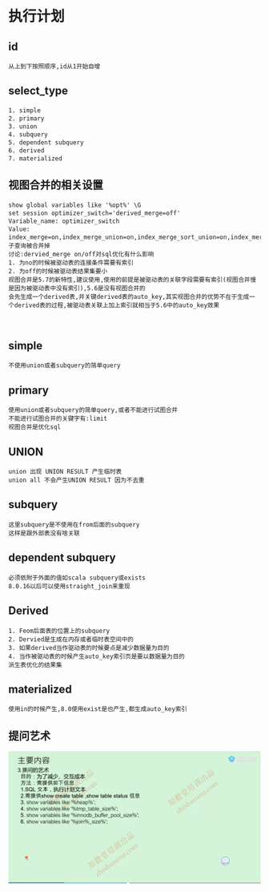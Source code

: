 # 执行计划




## id
```
从上到下按照顺序,id从1开始自增

```
## select_type
```
1. simple
2. primary
3. union
4. subquery
5. dependent subquery
6. derived
7. materialized
```
## 视图合并的相关设置
```
show global variables like '%opt%' \G 
set session optimizer_switch='derived_merge=off'
Variable_name: optimizer_switch
Value: index_merge=on,index_merge_union=on,index_merge_sort_union=on,index_merge_intersection=on,engine_condition_pushdown=on,index_condition_pushdown=on,mrr=on,mrr_cost_based=on,block_nested_loop=on,batched_key_access=off,materialization=on,semijoin=on,loosescan=on,firstmatch=on,duplicateweedout=on,subquery_materialization_cost_based=on,use_index_extensions=on,condition_fanout_filter=on,derived_merge=on,use_invisible_indexes=off,skip_scan=on,hash_join=on,subquery_to_derived=off,prefer_ordering_index=on
子查询被合并掉
讨论:dervied_merge on/off对sql优化有什么影响
1. 为no的时候被驱动表的连接条件需要有索引
2. 为off的时候被驱动表结果集要小
视图合并是5.7的新特性,建议使用,使用的前提是被驱动表的关联字段需要有索引(视图合并慢是因为被驱动表中没有索引),5.6是没有视图合并的
会先生成一个derived表,并关键derived表的auto_key,其实视图合并的优势不在于生成一个derived表的过程,被驱动表关联上加上索引就相当于5.6中的auto_key效果



```

## simple

```
不使用union或者subquery的简单query
```

## primary

```
使用union或者subquery的简单query,或者不能进行试图合并
不能进行试图合并的关键字有:limit
视图合并是优化sql
```

## UNION

```
union 出现 UNION RESULT 产生临时表
union all 不会产生UNION RESULT 因为不去重
```

## subquery
```
这里subquery是不使用在from后面的subquery
这样是跟外部表没有啥关联
```

## dependent subquery
```
必须依附于外面的值如scala subquery或exists
8.0.16以后可以使用straight_join来重现
```


## Derived
```
1. Feom后面表的位置上的subquery
2. Dervied是生成在内存或者临时表空间中的
3. 如果derived当作驱动表的时候要点是减少数据量为目的
4. 当作被驱动表的时候产生auto_key索引页是要以数据量为目的
派生表优化的结果集
```
## materialized
```
使用in的时候产生,8.0使用exist是也产生,都生成auto_key索引
```




## 提问艺术
![](images/SQL基本语法/提问艺术.jpg) 